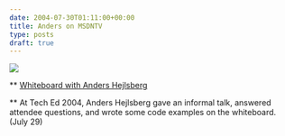 ```yaml
---
date: 2004-07-30T01:11:00+00:00
title: Anders on MSDNTV
type: posts
draft: true
---
```

<img src="http://msdn.microsoft.com/msdntv/episodes/en/20040624csharpah/AndersHejlsberg.jpg" border="0" />



** [Whiteboard with Anders Hejlsberg](http://msdn.microsoft.com/msdntv/)

**
At Tech Ed 2004, Anders Hejlsberg gave an informal talk, answered attendee questions, and wrote some code examples on the whiteboard. (July 29)
